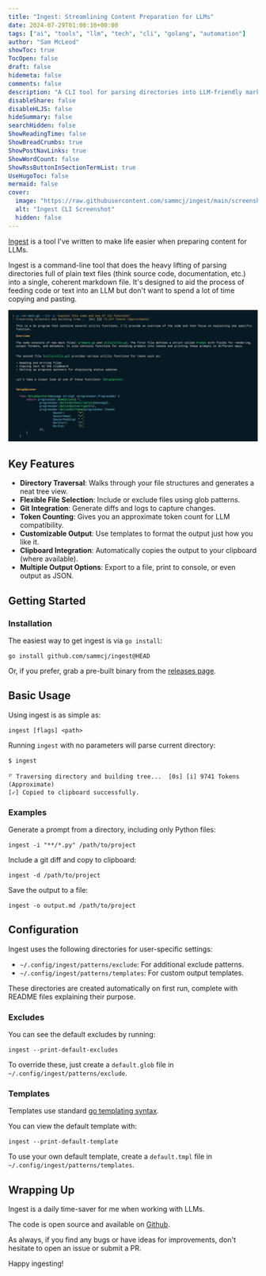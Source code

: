 ```yaml
---
title: "Ingest: Streamlining Content Preparation for LLMs"
date: 2024-07-29T01:00:10+00:00
tags: ["ai", "tools", "llm", "tech", "cli", "golang", "automation"]
author: "Sam McLeod"
showToc: true
TocOpen: false
draft: false
hidemeta: false
comments: false
description: "A CLI tool for parsing directories into LLM-friendly markdown"
disableShare: false
disableHLJS: false
hideSummary: false
searchHidden: false
ShowReadingTime: false
ShowBreadCrumbs: true
ShowPostNavLinks: true
ShowWordCount: false
ShowRssButtonInSectionTermList: true
UseHugoToc: false
mermaid: false
cover:
  image: "https://raw.githubusercontent.com/sammcj/ingest/main/screenshot.png"
  alt: "Ingest CLI Screenshot"
  hidden: false
---
```


[Ingest](https://github.com/sammcj/ingest/) is a tool I've written to make life easier when preparing content for LLMs.

Ingest is a command-line tool that does the heavy lifting of parsing directories full of plain text files (think source code, documentation, etc.) into a single, coherent markdown file. It's designed to aid the process of feeding code or text into an LLM but don't want to spend a lot of time copying and pasting.

![Ingest CLI Screenshot](https://raw.githubusercontent.com/sammcj/ingest/main/screenshot.png)

## Key Features

- **Directory Traversal**: Walks through your file structures and generates a neat tree view.
- **Flexible File Selection**: Include or exclude files using glob patterns.
- **Git Integration**: Generate diffs and logs to capture changes.
- **Token Counting**: Gives you an approximate token count for LLM compatibility.
- **Customizable Output**: Use templates to format the output just how you like it.
- **Clipboard Integration**: Automatically copies the output to your clipboard (where available).
- **Multiple Output Options**: Export to a file, print to console, or even output as JSON.

## Getting Started

### Installation

The easiest way to get ingest is via `go install`:

```shell
go install github.com/sammcj/ingest@HEAD
```

Or, if you prefer, grab a pre-built binary from the [releases page](https://github.com/sammcj/ingest/releases).

## Basic Usage

Using ingest is as simple as:

```shell
ingest [flags] <path>
```

Running `ingest` with no parameters will parse current directory:

```shell
$ ingest

⠋ Traversing directory and building tree...  [0s] [i] 9741 Tokens (Approximate)
[✓] Copied to clipboard successfully.
```

### Examples

Generate a prompt from a directory, including only Python files:

```shell
ingest -i "**/*.py" /path/to/project
```

Include a git diff and copy to clipboard:

```shell
ingest -d /path/to/project
```

Save the output to a file:

```shell
ingest -o output.md /path/to/project
```

## Configuration

Ingest uses the following directories for user-specific settings:

- `~/.config/ingest/patterns/exclude`: For additional exclude patterns.
- `~/.config/ingest/patterns/templates`: For custom output templates.

These directories are created automatically on first run, complete with README files explaining their purpose.

### Excludes

You can see the default excludes by running:

```shell
ingest --print-default-excludes
```

To override these, just create a `default.glob` file in `~/.config/ingest/patterns/exclude`.

### Templates

Templates use standard [go templating syntax](https://pkg.go.dev/text/template).

You can view the default template with:

```shell
ingest --print-default-template
```

To use your own default template, create a `default.tmpl` file in `~/.config/ingest/patterns/templates`.

## Wrapping Up

Ingest is a daily time-saver for me when working with LLMs.

The code is open source and available on [Github](https://github.com/sammcj/ingest/).

As always, if you find any bugs or have ideas for improvements, don't hesitate to open an issue or submit a PR.

Happy ingesting!
